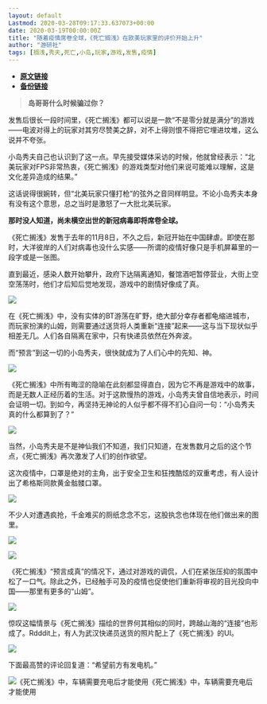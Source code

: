 ```yaml
---
layout: default
Lastmod: 2020-03-28T09:17:33.637073+00:00
date: 2020-03-19T00:00:00Z
title: "随着疫情席卷全球，《死亡搁浅》在欧美玩家里的评价开始上升"
author: "游研社"
tags: [搁浅,秀夫,死亡,小岛,玩家,游戏,发售,疫情]
---
```


* [**原文链接**](https://www.yystv.cn/p/6335)
* [**备份链接**](http://archive.ph/LDadC)


> **岛哥哥什么时候骗过你？**

发售后很长一段时间里，《死亡搁浅》都可以说是一款“不是零分就是满分”的游戏——电波对得上的玩家对其穷尽赞美之辞，对不上得则恨不得把它埋进坟堆，这么说并不夸张。

小岛秀夫自己也认识到了这一点。早先接受媒体采访的时候，他就曾经表示：“北美玩家对FPS非常热衷，《死亡搁浅》的游戏类型对他们来说可能难以理解，这是文化差异造成的结果。”

这话说得很婉转，但“北美玩家只懂打枪”的弦外之音同样明显。不论小岛秀夫本身有没有这个意思，总之当时是激怒了一大批北美玩家。

**那时没人知道，尚未横空出世的新冠病毒即将席卷全球。**

《死亡搁浅》发售于去年的11月8日，不久之后，新冠开始在中国肆虐。即使在那时，大洋彼岸的人们对病毒也没什么实感——所谓的疫情好像只是手机屏幕里的一段字或是一张图。

直到最近，感染人数开始攀升，政府下达隔离通知，餐馆酒吧暂停营业，大街上空空荡荡时，他们才后知后觉地发现，游戏中的剧情好像成了真。

![](/images/post/6ccd30107a02421efc9a60678efba465.jpeg_mw680water)

在《死亡搁浅》中，没有实体的BT游荡在旷野，绝大部分幸存者都龟缩进城市，而玩家扮演的山姆，则需要通过送货将人类重新“连接”起来——这与当下现状似乎相差无几。人们各自隔离在家中，只有快递员依然在外奔波。

而“预言”到这一切的小岛秀夫，很快就成为了人们心中的先知、神。

![](/images/post/40ca0f68cd86794362d5c816534af47a.png_mw680water)

《死亡搁浅》中所有晦涩的隐喻在此刻都显得直白，因为它不再是游戏中的故事，而是无数人正经历着的生活。对于这款慢热的游戏，小岛秀夫曾自信地表示，时间会证明一切。到如今，再坚持无神论的人似乎都不得不扪心自问一句：“小岛秀夫真的什么都算到了？”

![](/images/post/d866c5ec5084919b8349c2f46c49bd35.png_mw680water)

当然，小岛秀夫是不是神仙我们不知道，我们只知道，在发售数月之后的这个节点，《死亡搁浅》再次激发了人们的创作欲望。

这次疫情中，口罩是绝对的主角，出于安全卫生和狂拽酷炫的双重考虑，有人设计出了希格斯同款黄金骷髅口罩。

![](/images/post/2f4ae29c6f96d7558f17ea2018014f43.jpeg_mw680water)

不少人对遭遇疯抢，千金难买的厕纸念念不忘，这股执念也体现在他们做出来的图里。

![](/images/post/5408f475b7b56e57d9198209b5678e09.png_mw680water)

![](/images/post/5ad0cff73ee52f2dc8b2bf4d04c53e37.jpeg_mw680water)

《死亡搁浅》“预言成真”的情况下，通过对游戏的调侃，人们在紧张压抑的氛围中松了一口气。除此之外，已经触手可及的疫情也促使他们重新将审视的目光投向中国——那里有更多的“山姆”。

![](/images/post/730706edab69559e42ddd55b682f4e37.jpeg_mw680water)

惊叹这幅情景与《死亡搁浅》描绘的世界何其相似的同时，跨越山海的“连接”也形成了。Rdddit上，有人为武汉快递员送货的照片配上了《死亡搁浅》的UI。

![](/images/post/c480942690e1dfa49f1d40e7cdce9412.jpeg_mw680water)

下面最高赞的评论回复道：“希望前方有发电机。”

![《死亡搁浅》中，车辆需要充电后才能使用](/images/post/533143f0792344f283223bbb33a6aa93.jpeg_mw680water)《死亡搁浅》中，车辆需要充电后才能使用

